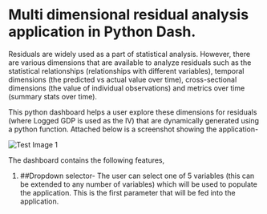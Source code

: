 # Multi dimensional residual analysis application in Python Dash.

Residuals are widely used as a part of statistical analysis. However, there are various dimensions that are available to analyze residuals such as the statistical relationships (relationships with different variables), temporal dimensions (the predicted vs actual value over time), cross-sectional dimensions (the value of individual observations) and metrics over time (summary stats over time). 

This python dashboard helps a user explore these dimensions for residuals (where Logged GDP is used as the IV) that are dynamically generated using a python function. Attached below is a screenshot showing the application-

![Test Image 1](https://github.com/kanishkan91/SuperTrendfor50Stocks/blob/master/SuperTrend.JPG)

The dashboard contains the following features,

1. ##Dropdown selector-
   The user can select one of 5 variables (this can be extended to any number of variables) which will be used to populate the application. This is the first parameter that will be fed into the application. 

 


